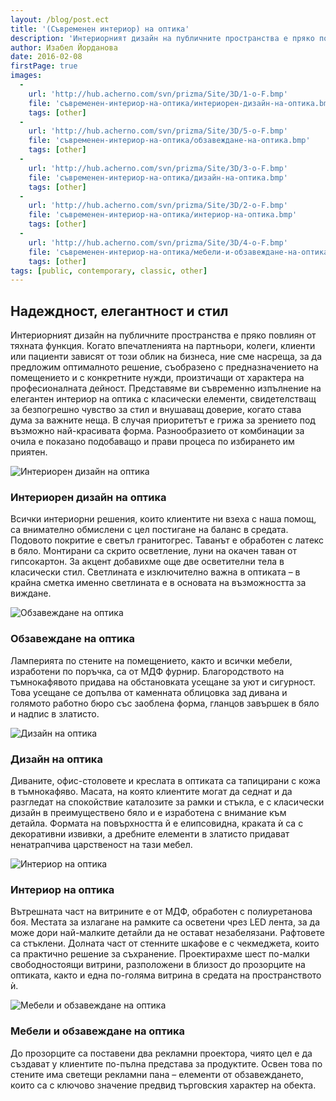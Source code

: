 ```yaml
---
layout: /blog/post.ect
title: '(Съвременен интериор) на оптика'
description: 'Интериорният дизайн на публичните пространства е пряко повлиян от тяхната функция. Когато впечатленията на партньори, колеги, клиенти или пациенти зависят от този облик на бизнеса, ние сме насреща, за да предложим оптималното решение, съобразено с предназначението на помещението и с конкретните нужди, произтичащи от характера на професионалната дейност. Представяме ви съвременно изпълнение на елегантен интериор на оптика с класически елементи, свидетелстващ за безпогрешно чувство за стил и внушаващ доверие, когато става дума за важните неща.'
author: Изабел Йорданова
date: 2016-02-08
firstPage: true
images:
  -
    url: 'http://hub.acherno.com/svn/prizma/Site/3D/1-o-F.bmp'
    file: 'съвременен-интериор-на-оптика/интериорен-дизайн-на-оптика.bmp'
    tags: [other]
  -
    url: 'http://hub.acherno.com/svn/prizma/Site/3D/5-o-F.bmp'
    file: 'съвременен-интериор-на-оптика/обзавеждане-на-оптика.bmp'
    tags: [other]
  -
    url: 'http://hub.acherno.com/svn/prizma/Site/3D/3-o-F.bmp'
    file: 'съвременен-интериор-на-оптика/дизайн-на-оптика.bmp'
    tags: [other]
  -
    url: 'http://hub.acherno.com/svn/prizma/Site/3D/2-o-F.bmp'
    file: 'съвременен-интериор-на-оптика/интериор-на-оптика.bmp'
    tags: [other]
  -
    url: 'http://hub.acherno.com/svn/prizma/Site/3D/4-o-F.bmp'
    file: 'съвременен-интериор-на-оптика/мебели-и-обзавеждане-на-оптика.bmp'
    tags: [other]
tags: [public, contemporary, classic, other]
---
```

## Надеждност, **елегантност и стил**
Интериорният дизайн на публичните пространства е пряко повлиян от тяхната функция. Когато впечатленията на партньори, колеги, клиенти или пациенти зависят от този облик на бизнеса, ние сме насреща, за да предложим оптималното решение, съобразено с предназначението на помещението и с конкретните нужди, произтичащи от характера на професионалната дейност. Представяме ви съвременно изпълнение на елегантен интериор на оптика с класически елементи, свидетелстващ за безпогрешно чувство за стил и внушаващ доверие, когато става дума за важните неща. В случая приоритетът е грижа за зрението под възможно най-красивата форма. Разнообразието от комбинации за очила е показано подобаващо и прави процеса по избирането им приятен.

![Интериорен дизайн на оптика](съвременен-интериор-на-оптика/интериорен-дизайн-на-оптика.bmp)
### Интериорен дизайн на **оптика**

Всички интериорни решения, които клиентите ни взеха с наша помощ, са внимателно обмислени с цел постигане на баланс в средата. Подовото покритие е светъл гранитогрес. Таванът е обработен с латекс в бяло. Монтирани са скрито осветление, луни на окачен таван от гипсокартон. За акцент добавихме още две осветителни тела в класически стил. Светлината е изключително важна в оптиката – в крайна сметка именно светлината е в основата на възможността за виждане.

![Обзавеждане на оптика](съвременен-интериор-на-оптика/обзавеждане-на-оптика.bmp)
### Обзавеждане на **оптика**

Ламперията по стените на помещението, както и всички мебели, изработени по поръчка, са от МДФ фурнир. Благородството на тъмнокафявото придава на обстановката усещане за уют и сигурност. Това усещане се допълва от каменната облицовка зад дивана и голямото работно бюро със заоблена форма, гланцов завършек в бяло и надпис в златисто.

![Дизайн на оптика](съвременен-интериор-на-оптика/дизайн-на-оптика.bmp)
### Дизайн на **оптика**

Диваните, офис-столовете и креслата в оптиката са тапицирани с кожа в тъмнокафяво. Масата, на която клиентите могат да седнат и да разгледат на спокойствие каталозите за рамки и стъкла, е с класически дизайн в преимуществено бяло и е изработена с внимание към детайла. Формата на повърхността й е елипсовидна, краката ѝ са с декоративни извивки, а дребните елементи в златисто придават ненатрапчива царственост на тази мебел.

![Интериор на оптика](съвременен-интериор-на-оптика/интериор-на-оптика.bmp)
### Интериор на **оптика**

Вътрешната част на витрините е от МДФ, обработен с полиуретанова боя. Местата за излагане на рамките са осветени чрез LED лента, за да може дори най-малките детайли да не остават незабелязани. Рафтовете са стъклени. Долната част от стенните шкафове е с чекмеджета, които са практично решение за съхранение. Проектирахме шест по-малки свободностоящи витрини, разположени в близост до прозорците на оптиката, както и една по-голяма витрина в средата на пространството ѝ.

![Мебели и обзавеждане на оптика](съвременен-интериор-на-оптика/мебели-и-обзавеждане-на-оптика.bmp)
### Мебели и обзавеждане на **оптика**

До прозорците са поставени два рекламни проектора, чиято цел е да създават у клиентите по-пълна представа за продуктите. Освен това по стените има светещи рекламни пана – елементи от обзавеждането, които са с ключово значение предвид търговския характер на обекта.